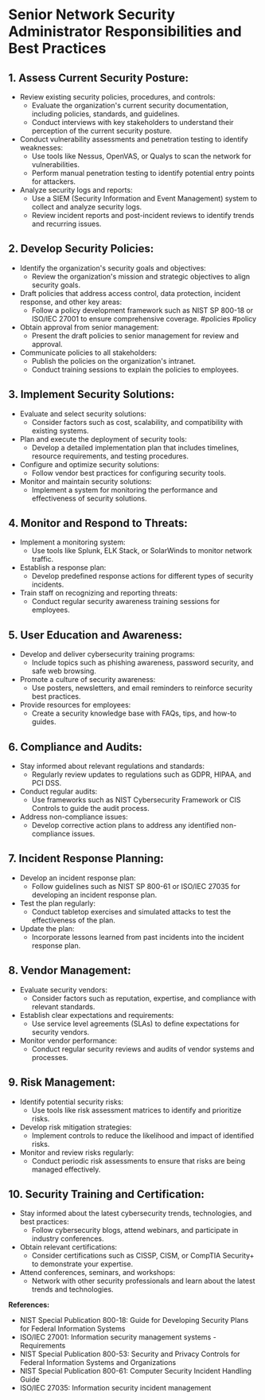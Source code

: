 # Senior Network Security Administrator Responsibilities and Best Practices

## 1. **Assess Current Security Posture:**
   - Review existing security policies, procedures, and controls:
     - Evaluate the organization's current security documentation, including policies, standards, and guidelines.
     - Conduct interviews with key stakeholders to understand their perception of the current security posture.
   - Conduct vulnerability assessments and penetration testing to identify weaknesses:
     - Use tools like Nessus, OpenVAS, or Qualys to scan the network for vulnerabilities.
     - Perform manual penetration testing to identify potential entry points for attackers.
   - Analyze security logs and reports:
     - Use a SIEM (Security Information and Event Management) system to collect and analyze security logs.
     - Review incident reports and post-incident reviews to identify trends and recurring issues.

## 2. **Develop Security Policies:**
   - Identify the organization's security goals and objectives:
     - Review the organization's mission and strategic objectives to align security goals.
   - Draft policies that address access control, data protection, incident response, and other key areas:
     - Follow a policy development framework such as NIST SP 800-18 or ISO/IEC 27001 to ensure comprehensive coverage. #policies #policy 
   - Obtain approval from senior management:
     - Present the draft policies to senior management for review and approval.
   - Communicate policies to all stakeholders:
     - Publish the policies on the organization's intranet.
     - Conduct training sessions to explain the policies to employees.

## 3. **Implement Security Solutions:**
   - Evaluate and select security solutions:
     - Consider factors such as cost, scalability, and compatibility with existing systems.
   - Plan and execute the deployment of security tools:
     - Develop a detailed implementation plan that includes timelines, resource requirements, and testing procedures.
   - Configure and optimize security solutions:
     - Follow vendor best practices for configuring security tools.
   - Monitor and maintain security solutions:
     - Implement a system for monitoring the performance and effectiveness of security solutions.

## 4. **Monitor and Respond to Threats:**
   - Implement a monitoring system:
     - Use tools like Splunk, ELK Stack, or SolarWinds to monitor network traffic.
   - Establish a response plan:
     - Develop predefined response actions for different types of security incidents.
   - Train staff on recognizing and reporting threats:
     - Conduct regular security awareness training sessions for employees.

## 5. **User Education and Awareness:**
   - Develop and deliver cybersecurity training programs:
     - Include topics such as phishing awareness, password security, and safe web browsing.
   - Promote a culture of security awareness:
     - Use posters, newsletters, and email reminders to reinforce security best practices.
   - Provide resources for employees:
     - Create a security knowledge base with FAQs, tips, and how-to guides.

## 6. **Compliance and Audits:**
   - Stay informed about relevant regulations and standards:
     - Regularly review updates to regulations such as GDPR, HIPAA, and PCI DSS.
   - Conduct regular audits:
     - Use frameworks such as NIST Cybersecurity Framework or CIS Controls to guide the audit process.
   - Address non-compliance issues:
     - Develop corrective action plans to address any identified non-compliance issues.

## 7. **Incident Response Planning:**
   - Develop an incident response plan:
     - Follow guidelines such as NIST SP 800-61 or ISO/IEC 27035 for developing an incident response plan.
   - Test the plan regularly:
     - Conduct tabletop exercises and simulated attacks to test the effectiveness of the plan.
   - Update the plan:
     - Incorporate lessons learned from past incidents into the incident response plan.

## 8. **Vendor Management:**
   - Evaluate security vendors:
     - Consider factors such as reputation, expertise, and compliance with relevant standards.
   - Establish clear expectations and requirements:
     - Use service level agreements (SLAs) to define expectations for security vendors.
   - Monitor vendor performance:
     - Conduct regular security reviews and audits of vendor systems and processes.

## 9. **Risk Management:**
   - Identify potential security risks:
     - Use tools like risk assessment matrices to identify and prioritize risks.
   - Develop risk mitigation strategies:
     - Implement controls to reduce the likelihood and impact of identified risks.
   - Monitor and review risks regularly:
     - Conduct periodic risk assessments to ensure that risks are being managed effectively.

## 10. **Security Training and Certification:**
   - Stay informed about the latest cybersecurity trends, technologies, and best practices:
     - Follow cybersecurity blogs, attend webinars, and participate in industry conferences.
   - Obtain relevant certifications:
     - Consider certifications such as CISSP, CISM, or CompTIA Security+ to demonstrate your expertise.
   - Attend conferences, seminars, and workshops:
     - Network with other security professionals and learn about the latest trends and technologies.

**References:**
- NIST Special Publication 800-18: Guide for Developing Security Plans for Federal Information Systems
- ISO/IEC 27001: Information security management systems - Requirements
- NIST Special Publication 800-53: Security and Privacy Controls for Federal Information Systems and Organizations
- NIST Special Publication 800-61: Computer Security Incident Handling Guide
- ISO/IEC 27035: Information security incident management


